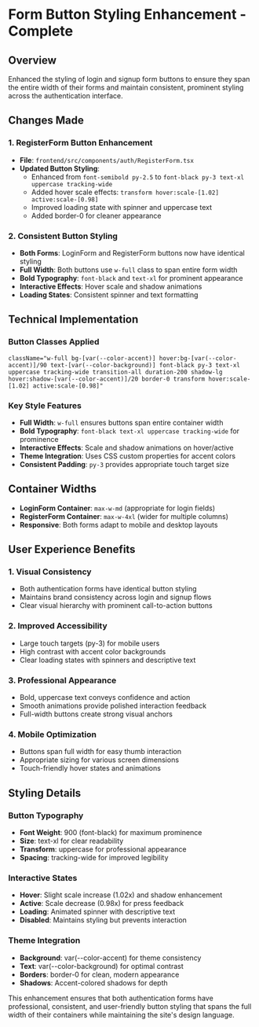 # Form Button Styling Enhancement - Complete

## Overview
Enhanced the styling of login and signup form buttons to ensure they span the entire width of their forms and maintain consistent, prominent styling across the authentication interface.

## Changes Made

### 1. RegisterForm Button Enhancement
- **File**: `frontend/src/components/auth/RegisterForm.tsx`
- **Updated Button Styling**:
  - Enhanced from `font-semibold py-2.5` to `font-black py-3 text-xl uppercase tracking-wide`
  - Added hover scale effects: `transform hover:scale-[1.02] active:scale-[0.98]`
  - Improved loading state with spinner and uppercase text
  - Added border-0 for cleaner appearance

### 2. Consistent Button Styling
- **Both Forms**: LoginForm and RegisterForm buttons now have identical styling
- **Full Width**: Both buttons use `w-full` class to span entire form width
- **Bold Typography**: `font-black` and `text-xl` for prominent appearance
- **Interactive Effects**: Hover scale and shadow animations
- **Loading States**: Consistent spinner and text formatting

## Technical Implementation

### Button Classes Applied
```tsx
className="w-full bg-[var(--color-accent)] hover:bg-[var(--color-accent)]/90 text-[var(--color-background)] font-black py-3 text-xl uppercase tracking-wide transition-all duration-200 shadow-lg hover:shadow-[var(--color-accent)]/20 border-0 transform hover:scale-[1.02] active:scale-[0.98]"
```

### Key Style Features
- **Full Width**: `w-full` ensures buttons span entire container width
- **Bold Typography**: `font-black text-xl uppercase tracking-wide` for prominence
- **Interactive Effects**: Scale and shadow animations on hover/active
- **Theme Integration**: Uses CSS custom properties for accent colors
- **Consistent Padding**: `py-3` provides appropriate touch target size

## Container Widths
- **LoginForm Container**: `max-w-md` (appropriate for login fields)
- **RegisterForm Container**: `max-w-4xl` (wider for multiple columns)
- **Responsive**: Both forms adapt to mobile and desktop layouts

## User Experience Benefits

### 1. Visual Consistency
- Both authentication forms have identical button styling
- Maintains brand consistency across login and signup flows
- Clear visual hierarchy with prominent call-to-action buttons

### 2. Improved Accessibility
- Large touch targets (py-3) for mobile users
- High contrast with accent color backgrounds
- Clear loading states with spinners and descriptive text

### 3. Professional Appearance
- Bold, uppercase text conveys confidence and action
- Smooth animations provide polished interaction feedback
- Full-width buttons create strong visual anchors

### 4. Mobile Optimization
- Buttons span full width for easy thumb interaction
- Appropriate sizing for various screen dimensions
- Touch-friendly hover states and animations

## Styling Details

### Button Typography
- **Font Weight**: 900 (font-black) for maximum prominence
- **Size**: text-xl for clear readability
- **Transform**: uppercase for professional appearance
- **Spacing**: tracking-wide for improved legibility

### Interactive States
- **Hover**: Slight scale increase (1.02x) and shadow enhancement
- **Active**: Scale decrease (0.98x) for press feedback
- **Loading**: Animated spinner with descriptive text
- **Disabled**: Maintains styling but prevents interaction

### Theme Integration
- **Background**: var(--color-accent) for theme consistency
- **Text**: var(--color-background) for optimal contrast
- **Borders**: border-0 for clean, modern appearance
- **Shadows**: Accent-colored shadows for depth

This enhancement ensures that both authentication forms have professional, consistent, and user-friendly button styling that spans the full width of their containers while maintaining the site's design language.
